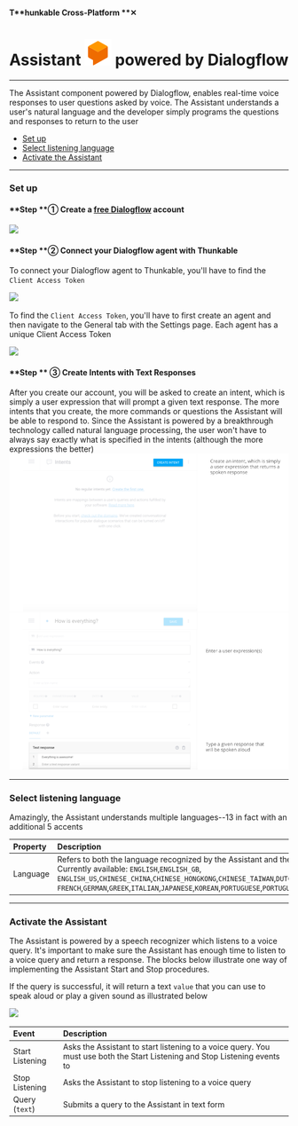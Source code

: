 #### T**hunkable Cross-Platform **✕

# Assistant  ![](/assets/iOSviewIconDialogflow.png) powered by Dialogflow

---

The Assistant component powered by Dialogflow, enables real-time voice responses to user questions asked by voice. The Assistant understands a user's natural language and the developer simply programs the questions and responses to return to the user

* [Set up](#set-up)
* [Select listening language](#select-listening-language)
* [Activate the Assistant](#activate-the-assistant)

---

### Set up

#### **Step **① **Create a **[**free Dialogflow**](https://dialogflow.com/)** account**

![](/assets/assistant-dialogflow-✕-fig-1.png)

#### **Step **② Connect your Dialogflow agent with Thunkable

To connect your Dialogflow agent to Thunkable, you'll have to find the `Client Access Token`

![](/assets/assistant-dialogflow-✕-fig-2.png)

To find the `Client Access Token`, you'll have to first create an agent and then navigate to the General tab with the Settings page. Each agent has a unique Client Access Token

![](/assets/assistant-dialogflow-✕-fig-3.png)

#### **Step ** ③ Create Intents with Text Responses

After you create our account, you will be asked to create an intent, which is simply a user expression that will prompt a given text response. The more intents that you create, the more commands or questions the Assistant will be able to respond to. Since the Assistant is powered by a breakthrough technology called natural language processing, the user won't have to always say exactly what is specified in the intents \(although the more expressions the better\)![](/assets/assistant-ios-fig-1.png)![](/assets/assistant-ios-fig-2.png)

---

### Select listening language

Amazingly, the Assistant understands multiple languages--13 in fact with an additional 5 accents

| Property | Description |
| :--- | :--- |
| Language | Refers to both the language recognized by the Assistant and the language which it speaks aloud. Currently available: `ENGLISH`,`ENGLISH_GB`, `ENGLISH_US`,`CHINESE_CHINA`,`CHINESE_HONGKONG`,`CHINESE_TAIWAN`,`DUTCH`, `FRENCH`,`GERMAN`,`GREEK`,`ITALIAN`,`JAPANESE`,`KOREAN`,`PORTUGUESE`,`PORTUGUESE_BRAZIL`,`RUSSIAN`,`SPANISH`,`UKRANIAN` |

---

### Activate the Assistant

The Assistant is powered by a speech recognizer which listens to a voice query.  It's important to make sure the Assistant has enough time to listen to a voice query and return a response. The blocks below illustrate one way of implementing the Assistant Start and Stop procedures.

If the query is successful, it will return a text `value` that you can use to speak aloud or play a given sound as illustrated below

![](/assets/assistant-dialogflow-✕-fig-4.png)

| Event | Description |
| :--- | :--- |
| Start Listening | Asks the Assistant to start listening to a voice query. You must use both the Start Listening and Stop Listening events to |
| Stop Listening | Asks the Assistant to stop listening to a voice query |
| Query \(`text`\) | Submits a query to the Assistant in text form |



